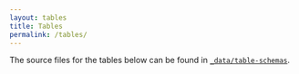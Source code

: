```yaml
---
layout: tables
title: Tables
permalink: /tables/
---
```


The source files for the tables below can be found in [`_data/table-schemas`](https://github.com/inbo/esas-data-model/blob/master/_data/table-schemas).
